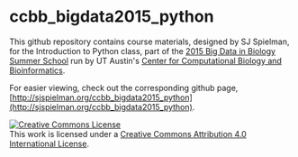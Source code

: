 # ccbb_bigdata2015_python


This github repository contains course materials, designed by SJ Spielman, for the Introduction to Python class, part of the [2015 Big Data in Biology Summer School](http://ccbb.biosci.utexas.edu/summerschool.html) run by UT Austin's [Center for Computational Biology and Bioinformatics](http://ccbb.biosci.utexas.edu/).

For easier viewing, check out the corresponding github page, [http://sjspielman.org/ccbb_bigdata2015_python](http://sjspielman.org/ccbb_bigdata2015_python).


<a rel="license" href="http://creativecommons.org/licenses/by/4.0/"><img alt="Creative Commons License" style="border-width:0" src="http://i.creativecommons.org/l/by/4.0/88x31.png" /></a><br />This work is licensed under a <a rel="license" href="http://creativecommons.org/licenses/by/4.0/">Creative Commons Attribution 4.0 International License</a>.
